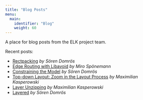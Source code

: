 ```yaml
---
title: "Blog Posts"
menu:
  main:
    identifier: "Blog"
    weight: 60
---
```


A place for blog posts from the ELK project team.

Recent posts:

 * [Rectpacking](./blog/posts/2022/22-08-31-rectpacking.html) _by Sören Domrös_
 * [Edge Routing with Libavoid](./blog/posts/2022/22-11-17-libavoid.html) _by Miro Spönemann_
 * [Constraining the Model](./blog/posts/2023/23-01-09-constraining-the-model.html) _by Sören Domrös_
 * [Top-down Layout: Zoom in the Layout Process](./blog/posts/2023/23-06-09-topdown-layout.html) _by Maximilian Kasperowski_
 * [Layer Unzipping](./blog/posts/2024/24-12-06-layer-unzipping.html) _by Maximilian Kasperowski_
 * [Layered](./blog/posts/2025/25-08-21-layered.html) _by Sören Domrös_
